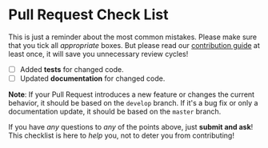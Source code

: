 # Pull Request Check List

This is just a reminder about the most common mistakes. Please make sure that you tick all *appropriate* boxes.  But please read our [contribution guide](https://poetry.eustace.io/docs/contributing/) at least once, it will save you unnecessary review cycles!

- [ ] Added **tests** for changed code.
- [ ] Updated **documentation** for changed code.

**Note**: If your Pull Request introduces a new feature or changes the current behavior, it should be based
on the `develop` branch. If it's a bug fix or only a documentation update, it should be based on the `master` branch.

If you have *any* questions to *any* of the points above, just **submit and ask**!  This checklist is here to *help* you, not to deter you from contributing!

